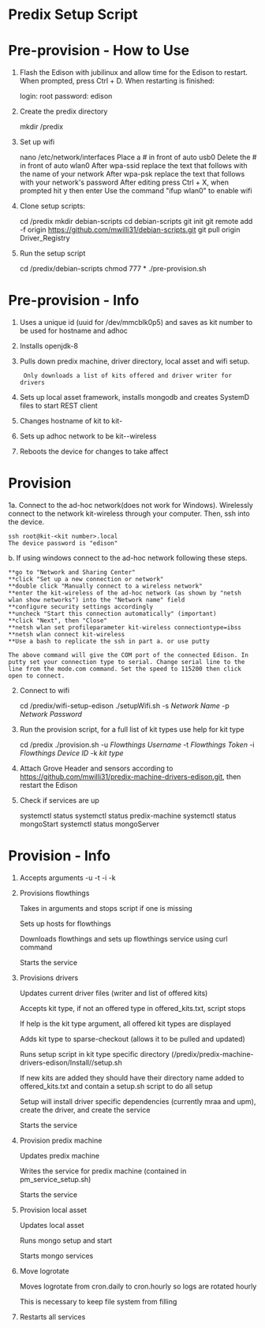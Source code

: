 # Predix Setup Script
# Pre-provision - How to Use
 
1. Flash the Edison with jubilinux and allow time for the Edison to restart. When prompted, press Ctrl + D. When restarting is finished:

	login: root
	password: edison

2. Create the predix directory
		
	mkdir /predix

3. Set up wifi
	
	nano /etc/network/interfaces
	Place a # in front of auto usb0
	Delete the # in front of auto wlan0
	After wpa-ssid replace the text that follows with the name of your network
	After wpa-psk replace the text that follows with your network's password
	After editing press Ctrl + X, when prompted hit y then enter
	Use the command "ifup wlan0" to enable wifi
		
4. Clone setup scripts:
	
	cd /predix
	mkdir debian-scripts
	cd debian-scripts
	git init
	git remote add -f origin https://github.com/mwilli31/debian-scripts.git
	git pull origin Driver_Registry

5. Run the setup script
		
	cd /predix/debian-scripts
	chmod 777 *
	./pre-provision.sh

# Pre-provision - Info

1. Uses a unique id (uuid for /dev/mmcblk0p5) and saves as kit number to be used for hostname and adhoc

2. Installs openjdk-8

3. Pulls down predix machine, driver directory, local asset and wifi setup.

		Only downloads a list of kits offered and driver writer for drivers

4. Sets up local asset framework, installs mongodb and creates SystemD files to start REST client

5. Changes hostname of kit to kit-<kit number>

6. Sets up adhoc network to be kit-<kit number>-wireless

7. Reboots the device for changes to take affect

# Provision
	
1a. Connect to the ad-hoc network(does not work for Windows). Wirelessly connect to the network kit-wireless through your computer. Then, ssh into the device.
	
	ssh root@kit-<kit number>.local
	The device password is "edison"
	
b. If using windows connect to the ad-hoc network following these steps.
		
	**go to "Network and Sharing Center"
	**click "Set up a new connection or network"
	**double click "Manually connect to a wireless network"
	**enter the kit-wireless of the ad-hoc network (as shown by "netsh wlan show networks") into the "Network name" field
	**configure security settings accordingly
	**uncheck "Start this connection automatically" (important)
	**click "Next", then "Close"
	**netsh wlan set profileparameter kit-wireless connectiontype=ibss
	**netsh wlan connect kit-wireless
	**Use a bash to replicate the ssh in part a. or use putty 

	The above command will give the COM port of the connected Edison. In putty set your connection type to serial. Change serial line to the line from the mode.com command. Set the speed to 115200 then click open to connect.

2. Connect to wifi

	cd /predix/wifi-setup-edison
	./setupWifi.sh -s *Network Name* -p *Network Password*

3. Run the provision script, for a full list of kit types use help for kit type

	cd /predix
	./provision.sh -u *Flowthings Username* -t *Flowthings Token* -i *Flowthings Device ID* -k *kit type*


4. Attach Grove Header and sensors according to https://github.com/mwilli31/predix-machine-drivers-edison.git, then restart the Edison

5. Check if services are up

	systemctl status <kit specific service>
	systemctl status predix-machine
	systemctl status mongoStart
	systemctl status mongoServer
		
# Provision - Info

1. Accepts arguments -u <flowthings username> -t <flowthings track token> -i <flowthings track id> -k <kit type>

2. Provisions flowthings

	Takes in arguments and stops script if one is missing
		
	Sets up hosts for flowthings
		
	Downloads flowthings and sets up flowthings service using curl command

	Starts the service

3. Provisions drivers
	
	Updates current driver files (writer and list of offered kits)
		
	Accepts kit type, if not an offered type in offered_kits.txt, script stops
		
	If help is the kit type argument, all offered kit types are displayed
		
	Adds kit type to sparse-checkout (allows it to be pulled and updated)
		
	Runs setup script in kit type specific directory (/predix/predix-machine-drivers-edison/Install/<kit type>/setup.sh

	If new kits are added they should have their directory name added to offered_kits.txt and contain a setup.sh script to do all setup

	Setup will install driver specific dependencies (currently mraa and upm), create the driver, and create the service

	Starts the service

4. Provision predix machine

	Updates predix machine
		
	Writes the service for predix machine (contained in pm_service_setup.sh)

	Starts the service

5. Provision local asset
		
	Updates local asset
	
	Runs mongo setup and start

	Starts mongo services

6. Move logrotate

	Moves logrotate from cron.daily to cron.hourly so logs are rotated hourly

	This is necessary to keep file system from filling

7. Restarts all services